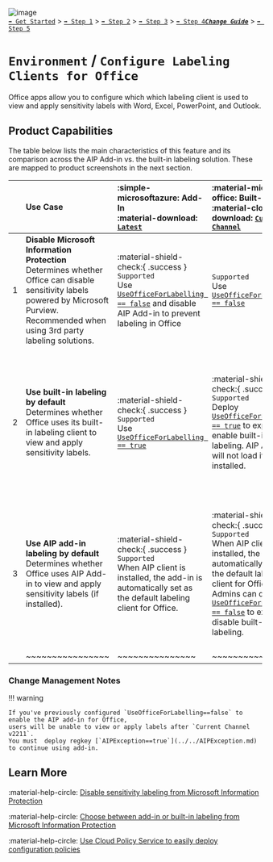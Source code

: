![image](https://user-images.githubusercontent.com/43501191/195164735-920ec45a-cd2c-41a1-9d22-6a557ca9ddc3.png)<br>
[`➡️ Get Started`](../../GetStarted.md) > [`➡️ Step 1`](../../AIP2MIPStep1.md) > [`➡️ Step 2`](../../AIP2MIPStep2.md) > [`➡️ Step 3`](../../AIP2MIPStep3.md) > [`➡️ Step 4`](../../AIP2MIPStep4.md)[***`Change Guide`***](../../CompareAIP2MIP.md) > [`➡️ Step 5`](../../AIP2MIPStep5.md)


# `Environment` / `Configure Labeling Clients for Office `

Office apps allow you to configure which which labeling client is used to view and apply sensitivity labels with Word, Excel, PowerPoint, and Outlook.


## Product Capabilities
The table below lists the main characteristics of this feature and its comparison across the AIP Add-in vs. the built-in labeling solution. These are mapped to product screenshots in the next section. 

|  | Use Case  | :simple-microsoftazure: Add-In<br>:material-download: [`Latest`](https://learn.microsoft.com/en-us/azure/information-protection/rms-client/unifiedlabelingclient-version-release-history)| :material-microsoft-office: Built-In<br>:material-cloud-download: [`Current Channel`](https://learn.microsoft.com/en-us/microsoft-365/compliance/sensitivity-labels-office-apps#support-for-sensitivity-label-capabilities-in-apps) | :material-microsoft-office: Built-In<br>:material-calendar-clock: `Coming Soon` |
| :---: | :---- | :---- | :---- | :---- |
| 1 | **Disable Microsoft Information Protection** <br>Determines whether Office can disable sensitivity labels powered by Microsoft Purview. Recommended when using 3rd party labeling solutions.  | :material-shield-check:{ .success } `Supported`<br> Use [`UseOfficeForLabelling == false`](../../AIPException.md) and disable AIP Add-in to prevent labeling in Office |  `Supported`<br> Use [`UseOfficeForLabelling == false`](../../AIPException.md) | :material-calendar-star:{ .preview } `In Preview`<br>Use [`UseOfficeForLabelling == false`](../../AIPException.md) to fully disable sensitivity labels provided by a 1st party Microsoft solution.. |
| 2 | **Use built-in labeling by default** <br>Determines whether Office uses its built-in labeling client to view and apply sensitivity labels.  | :material-shield-check:{ .success } `Supported`<br> Use [`UseOfficeForLabelling == true`](../../AIPException.md)  |  :material-shield-check:{ .success } `Supported`<br>Deploy [`UseOfficeForLabelling == true`](../../AIPException.md) to explicitly enable built-in labeling. AIP Add-in will not load if installed.  | :material-alert:{ .error } `Major Change`<br>:material-calendar-star:{ .preview } `In Preview`<br>Starting in v2211 in Current Channel, Office will no long support the AIP add-in as the default labeling client. Built-in labeling is enabled by default unless [`UseOfficeForLabelling == false`](../../AIPException.md). |
| 3 | **Use AIP add-in labeling by default** <br>Determines whether Office uses AIP Add-in to view and apply sensitivity labels (if installed).  | :material-shield-check:{ .success } `Supported`<br>When AIP client is installed, the add-in is automatically set as the default labeling client for Office.  |  :material-shield-check:{ .success } `Supported`<br>When AIP client is installed, the add-in is automatically set as the default labeling client for Office. Admins can deploy [`UseOfficeForLabelling == false`](../../AIPException.md) to explicitly disable built-in labeling. | :material-alert:{ .error } `Major Change`<br>:material-calendar-star:{ .preview } `In Preview`<br>Starting in v2211 in Current Channel, Office will no long support the AIP add-in as the default labeling client. To allow the AIP add-in while using Office, admins must deploy [`AIPException == true`](../../AIPException.md). |
|  | ~~~~~~~~~~~~~~~~ | ~~~~~~~~~~~~~~~ | ~~~~~~~~~~~~~~~ | ~~~~~~~~~~~~~~~ |

### Change Management Notes

!!! warning

    If you've previously configured `UseOfficeForLabelling==false` to enable the AIP add-in for Office, 
    users will be unable to view or apply labels after `Current Channel v2211`. 
    You must  deploy regkey [`AIPException==true`](../../AIPException.md) to continue using add-in.


## Learn More

:material-help-circle: [Disable sensitivity labeling from Microsoft Information Protection](https://learn.microsoft.com/en-us/microsoft-365/compliance/sensitivity-labels-office-apps?view=o365-worldwide#office-file-types-supported)

:material-help-circle: [Choose between add-in or built-in labeling from Microsoft Information Protection](https://learn.microsoft.com/en-us/microsoft-365/compliance/sensitivity-labels-aip)

:material-help-circle: [Use Cloud Policy Service to easily deploy configuration policies](https://learn.microsoft.com/en-us/deployoffice/admincenter/overview-cloud-policy)
